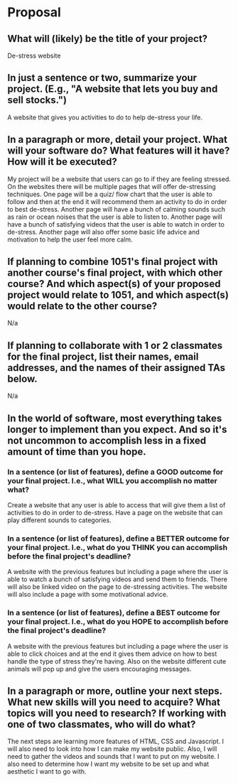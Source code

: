 # Proposal

## What will (likely) be the title of your project?

De-stress website

## In just a sentence or two, summarize your project. (E.g., "A website that lets you buy and sell stocks.")

A website that gives you activities to do to help de-stress your life. 


## In a paragraph or more, detail your project. What will your software do? What features will it have? How will it be executed?

My project will be a website that users can go to if they are feeling stressed. On the websites there will be multiple pages that will offer de-stressing techniques. One page will be a quiz/ flow chart that the user is able to follow and then at the end it will recommend them an activity to do in order to best de-stress. Another page will have a bunch of calming sounds such as rain or ocean noises that the user is able to listen to. Another page will have a bunch of satisfying videos that the user is able to watch in order to de-stress. Another page will also offer some basic life advice and motivation to help the user feel more calm. 

## If planning to combine 1051's final project with another course's final project, with which other course? And which aspect(s) of your proposed project would relate to 1051, and which aspect(s) would relate to the other course?

N/a

## If planning to collaborate with 1 or 2 classmates for the final project, list their names, email addresses, and the names of their assigned TAs below.

N/a

## In the world of software, most everything takes longer to implement than you expect. And so it's not uncommon to accomplish less in a fixed amount of time than you hope.

### In a sentence (or list of features), define a GOOD outcome for your final project. I.e., what WILL you accomplish no matter what?

Create a website that any user is able to access that will give them a list of activities to do in order to de-stress. Have a page on the website that can play different sounds to categories. 

### In a sentence (or list of features), define a BETTER outcome for your final project. I.e., what do you THINK you can accomplish before the final project's deadline?

A website with the previous features but including a page where the user is able to watch a bunch of satisfying videos and send them to friends. There will also be linked video on the page to de-stressing activities. The website will also include a page with some motivational advice. 


### In a sentence (or list of features), define a BEST outcome for your final project. I.e., what do you HOPE to accomplish before the final project's deadline?

A website with the previous features but including a page where the user is able to click choices and at the end it gives them advice on how to best handle the type of stress they're having. Also on the website different cute animals will pop up and give the users encouraging messages. 

## In a paragraph or more, outline your next steps. What new skills will you need to acquire? What topics will you need to research? If working with one of two classmates, who will do what?

The next steps are learning more features of HTML, CSS and Javascript. I will also need to look into how I can make my website public. Also, I will need to gather the videos and sounds that I want to put on my website. I also need to determine how I want my website to be set up and what aesthetic I want to go with. 
